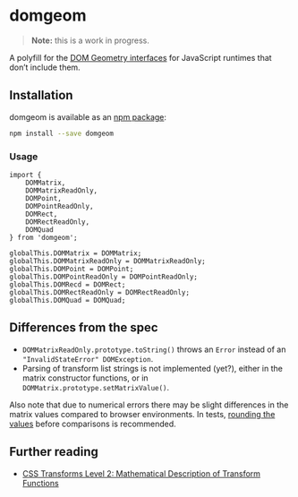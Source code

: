 # domgeom

> __Note:__ this is a work in progress.

A polyfill for the [DOM Geometry interfaces](https://drafts.fxtf.org/geometry/) for JavaScript runtimes that don’t include them.

## Installation

domgeom is available as an [npm package](http://npmjs.com/package/domgeom):

```bash
npm install --save domgeom
```

### Usage

```
import { 
	DOMMatrix, 
	DOMMatrixReadOnly, 
	DOMPoint, 
	DOMPointReadOnly, 
	DOMRect,
	DOMRectReadOnly, 
	DOMQuad 
} from 'domgeom';

globalThis.DOMMatrix = DOMMatrix;
globalThis.DOMMatrixReadOnly = DOMMatrixReadOnly;
globalThis.DOMPoint = DOMPoint;
globalThis.DOMPointReadOnly = DOMPointReadOnly;
globalThis.DOMRecd = DOMRect;
globalThis.DOMRectReadOnly = DOMRectReadOnly;
globalThis.DOMQuad = DOMQuad;
```

## Differences from the spec

* `DOMMatrixReadOnly.prototype.toString()` throws an `Error` instead of an `"InvalidStateError" DOMException`.
* Parsing of transform list strings is not implemented (yet?), either in the matrix constructor functions, or in `DOMMatrix.prototype.setMatrixValue()`.

Also note that due to numerical errors there may be slight differences in the matrix values compared to browser environments. In tests, [rounding the values](https://github.com/danburzo/domgeom/blob/main/test/util.js) before comparisons is recommended.

## Further reading

* [CSS Transforms Level 2: Mathematical Description of Transform Functions](https://drafts.csswg.org/css-transforms-2/#mathematical-description)